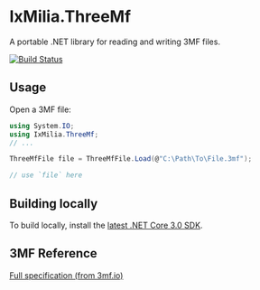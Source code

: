 ﻿IxMilia.ThreeMf
===============

A portable .NET library for reading and writing 3MF files.

[![Build Status](https://dev.azure.com/ixmilia/public/_apis/build/status/ThreeMf?branchName=master)](https://dev.azure.com/ixmilia/public/_build/latest?definitionId=23)

## Usage

Open a 3MF file:

``` C#
using System.IO;
using IxMilia.ThreeMf;
// ...

ThreeMfFile file = ThreeMfFile.Load(@"C:\Path\To\File.3mf");

// use `file` here
```

## Building locally

To build locally, install the [latest .NET Core 3.0 SDK](https://dotnet.microsoft.com/download).

## 3MF Reference

[Full specification (from 3mf.io)](http://www.3mf.io/specification/)
